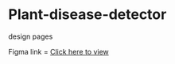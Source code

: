# Plant-disease-detector
design pages

Figma link = [Click here to view](https://www.figma.com/file/jV3sDGFPQyqXdvkJ7ZmPUb/Untitled?node-id=1%3A173)
